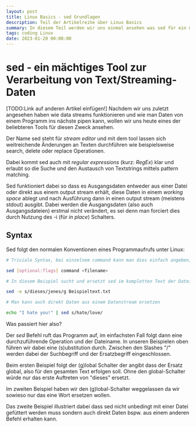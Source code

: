```yaml
---
layout: post
title: Linux Basics - sed Grundlagen
description: Teil der Artikelreihe über Linux Basics
summary: In diesem Teil werden wir uns einmal ansehen was sed für ein mächtiges tool sein kann
tags: coding Linux
date: 2023-01-20 00:00:00
---
```


# sed - ein mächtiges Tool zur Verarbeitung von Text/Streaming-Daten

[TODO:Link auf anderen Artikel einfügen!] Nachdem wir uns zuletzt angesehen haben wie data streams funktionieren und wie man Daten von einem Programm ins nächste pipen kann, wollen wir uns heute eines der beliebteren Tools für diesen Zweck ansehen. 

Der Name sed steht für *stream editor* und mit dem tool lassen sich weitreichende Änderungen an Texten durchführen wie beispielsweise search, delete oder replace Operationen. 

Dabei kommt sed auch mit *regular expressions* (kurz: *RegEx*) klar und erlaubt so die Suche und den Austausch von Textstrings mittels pattern matching.

Sed funktioniert dabei so dass es Ausgangsdaten entweder aus einer Datei oder direkt aus einem output stream erhält, diese Daten in einem *working space* ablegt und nach Ausführung dann in einen output stream (meistens stdout) ausgibt. Dabei werden die Ausgangsdaten (also auch Ausgangsdateien) erstmal nicht verändert, es sei denn man forciert dies durch Nutzung des -i (für *in place*) Schalters.

## Syntax

Sed folgt den normalen Konventionen eines Programmaufrufs unter Linux:

```Bash
# Triviale Syntax, bei einzelnem command kann man dies einfach angeben, bei mehreren Operationen muss man den -e Schalter vorsetzen

sed [optional:flags] command <filename>

# In diesem Beispiel sucht und ersetzt sed im kompletten Text der Datei Beispieltext.txt das Wort "dieses" durch "jenes"

sed -e s/dieses/jenes/g Beispieltext.txt

# Man kann auch direkt Daten aus einem Datenstream ersetzen

echo "I hate you!" | sed s/hate/love/
```

Was passiert hier also?

Der *sed* Befehl ruft das Programm auf, im einfachsten Fall folgt dann eine durchzuführende Operation und der Dateiname. 
In unseren Beispielen oben führen wir dabei eine (s)ubstitution durch. Zwischen den Slashes "/" werden dabei der Suchbegriff und der Ersatzbegriff eingeschlossen. 

Beim ersten Beispiel folgt der (g)lobal Schalter der angibt dass der Ersatz global, also für den gesamten Text erfolgen soll. Ohne den global-Schalter würde nur das erste Auftreten von "dieses" ersetzt. 

Im zweiten Beispiel haben wir den (g)lobal-Schalter weggelassen da wir sowieso nur das eine Wort ersetzen wollen. 

Das zweite Beispiel illustriert dabei dass sed nicht unbedingt mit einer Datei gefüttert werden muss sondern auch direkt Daten bspw. aus einem anderen Befehl erhalten kann.

 




